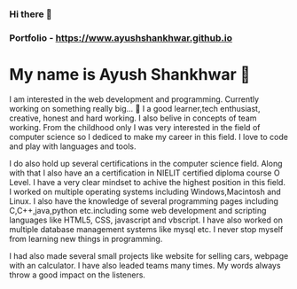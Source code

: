 ### Hi there 👋
### 
### Portfolio - https://www.ayushshankhwar.github.io
## 
# My name is Ayush Shankhwar 👯
I am interested in the web development and programming. Currently working on something really big... 👯
I a good learner,tech enthusiast, creative, honest and hard working. I also belive in concepts of team working. From the childhood only I was very interested in the field of computer science so I dediced to make my career in this field. I love to code and play with languages and tools.

I do also hold up several certifications in the computer science field. Along with that I also have an a certification in NIELIT certified diploma course O Level. I have a very clear mindset to achive the highest position in this field. I worked on multiple operating systems including Windows,Macintosh and Linux. I also have the knowledge of several programming pages including C,C++,java,python etc.including some web development and scripting languages like HTML5, CSS, javascript and vbscript. I have also worked on multiple database management systems like mysql etc. I never stop myself from learning new things in programming.

I had also made several small projects like website for selling cars, webpage with an calculator. I have also leaded teams many times. My words always throw a good impact on the listeners.


<!--
**ayushshankhwar/ayushshankhwar** is a ✨ _special_ ✨ repository because its `README.md` (this file) appears on your GitHub profile.

Here are some ideas to get you started:

- 🔭 I’m currently working on ...
- 🌱 I’m currently learning ...
- 👯 I’m looking to collaborate on ...
- 🤔 I’m looking for help with ...
- 💬 Ask me about ...
- 📫 How to reach me: ...
- 😄 Pronouns: ...
- ⚡ Fun fact: ...
-->

